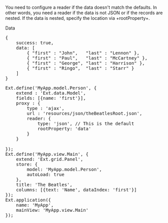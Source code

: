You need to configure a reader if the data doesn't match the defaults.
In other words, you need a reader if the data is not JSON or if the
records are nested. If the data is nested, specify the location via +rootProperty+.

<div class="expander collapsed">
Data
<div class="content">
<pre>
{
    success: true,
    data: [
        { "first" : "John",   "last" : "Lennon" },
        { "first" : "Paul",   "last" : "McCartney" },
        { "first" : "George", "last" : "Harrison" },
        { "first" : "Ringo",  "last" : "Starr" }
    ]
}</pre>
</div>
</div>

<pre class="runnable">
Ext.define('MyApp.model.Person', {
    extend : 'Ext.data.Model',
    fields: [{name: 'first'}],
    proxy : {
        type : 'ajax',
        url : 'resources/json/theBeatlesRoot.json',
        reader: {
            type: 'json', // This is the default
            rootProperty: 'data'
        }
    }

});
Ext.define('MyApp.view.Main', {
    extend: 'Ext.grid.Panel',
    store: {
        model: 'MyApp.model.Person',
        autoLoad: true
    },
    title: 'The Beatles',
    columns: [{text: 'Name', dataIndex: 'first'}]
});
Ext.application({
    name: 'MyApp',
    mainView: 'MyApp.view.Main'
});

</pre>
